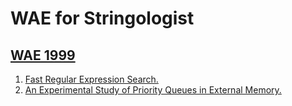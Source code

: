 # WAE for Stringologist
## [WAE 1999](https://dblp.org/db/conf/wae/wae1999.html)
  1. [Fast Regular Expression Search.](https://doi.org/10.1007/3-540-48318-7_17)  
  2. [An Experimental Study of Priority Queues in External Memory.](https://doi.org/10.1007/3-540-48318-7_27)  
  